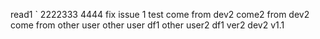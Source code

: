 
read1
`
2222333
4444
fix issue 1 test
come from dev2
come2 from dev2
come from other user
other user df1
other user2 df1
ver2 dev2
v1.1
